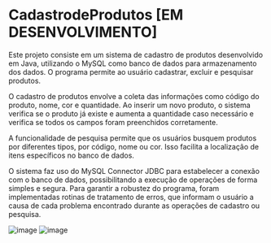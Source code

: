 # CadastrodeProdutos [EM DESENVOLVIMENTO]

Este projeto consiste em um sistema de cadastro de produtos desenvolvido em Java, utilizando o MySQL como banco de dados para armazenamento dos dados. O programa permite ao usuário cadastrar, excluir e pesquisar produtos.

O cadastro de produtos envolve a coleta das informações como código do produto, nome, cor e quantidade. Ao inserir um novo produto, o sistema verifica se o produto já existe e aumenta a quantidade caso necessário e verifica se todos os campos foram preenchidos corretamente.

A funcionalidade de pesquisa permite que os usuários busquem produtos por diferentes tipos, por código, nome ou cor. Isso facilita a localização de itens específicos no banco de dados.

O sistema faz uso do MySQL Connector JDBC para estabelecer a conexão com o banco de dados, possibilitando a execução de operações de forma simples e segura. Para garantir a robustez do programa, foram implementadas rotinas de tratamento de erros, que informam o usuário a causa de cada problema encontrado durante as operações de cadastro ou pesquisa.

![image](https://github.com/user-attachments/assets/09a10cf3-ad1c-4254-bc76-96ab3895e0a4)
![image](https://github.com/user-attachments/assets/aa347926-7af2-4e66-a33a-ce9e3d2bc34e)

